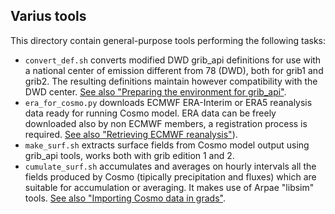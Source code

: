 ## Varius tools

This directory contain general-purpose tools performing the following
tasks:

 * `convert_def.sh` converts modified DWD grib_api definitions for use
   with a national center of emission different from 78 (DWD), both
   for grib1 and grib2. The resulting definitions maintain however
   compatibility with the DWD center. [See also "Preparing the
   environment for grib_api"](../doc/preparing_for_grib_api.md).
* `era_for_cosmo.py` downloads ECMWF ERA-Interim or ERA5 reanalysis
   data ready for running Cosmo model. ERA data can be freely
   downloaded also by non ECMWF members, a registration process is
   required. [See also "Retrieving ECMWF
   reanalysis"](../doc/retrieving_ecmwf_reanalysis.md)).
 * `make_surf.sh` extracts surface fields from Cosmo model output
   using grib_api tools, works both with grib edition 1 and 2.
 * `cumulate_surf.sh` accumulates and averages on hourly intervals all
   the fields produced by Cosmo (tipically precipitation and fluxes)
   which are suitable for accumulation or averaging. It makes use of
   Arpae "libsim" tools. [See also "Importing Cosmo data in
   grads"](..doc/cosmo_in_grads.md#postprocessing-data-for-improving-grads-experience).
   
